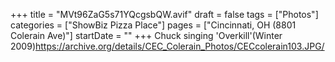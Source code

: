 +++
title = "MVt96ZaG5s71YQcgsbQW.avif"
draft = false
tags = ["Photos"]
categories = ["ShowBiz Pizza Place"]
pages = ["Cincinnati, OH (8801 Colerain Ave)"]
startDate = ""
+++
Chuck singing 'Overkill'(Winter 2009)https://archive.org/details/CEC_Colerain_Photos/CECcolerain103.JPG/
